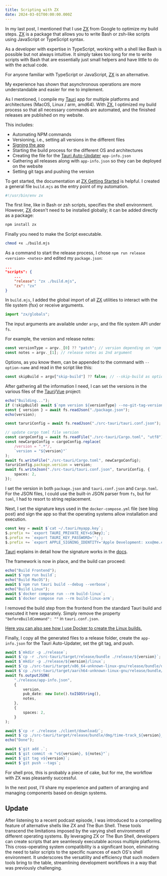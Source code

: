 ```yaml
---
title: Scripting with ZX
date: 2024-03-01T00:00:00.000Z
---
```


In my last post, I mentioned that I use [ZX](https://google.github.io) from Google to optimize my build steps. [ZX](https://google.github.io/zx/) is a package that allows you to write Bash or zsh-like scripts using JavaScript or TypeScript syntax.

As a developer with expertise in TypeScript, working with a shell like Bash is possible but not always intuitive. It simply takes too long for me to write scripts with Bash that are essentially just small helpers and have little to do with the actual code.

For anyone familiar with TypeScript or JavaScript, [ZX](https://google.github.io/zx/) is an alternative.

My experience has shown that asynchronous operations are more understandable and easier for me to implement.

As I mentioned, I compile my [Tauri](https://tauri.app/) app for multiple platforms and architectures (MacOS, Linux / arm, amd64). With [ZX](https://google.github.io/zx/), I optimized my build process so that all necessary commands are automated, and the finished releases are published on my website.

This includes:

- Automating NPM commands
- Versioning, i.e., setting all versions in the different files
- [Signing the app](https://tauri.app/v1/guides/distribution/sign-macos)
- Starting the build process for the different OS and architectures
- Creating the file for the [Tauri Auto-Updater](https://tauri.app/v1/guides/distribution/updater) `app-info.json`
- Gathering all releases along with `app-info.json` so they can be deployed on the website
- Setting git tags and pushing the version

To get started, the documentation at [ZX Getting Started](https://google.github.io/zx/getting-started) is helpful. I created a general file `build.mjs` as the entry point of my automation.

```ts [build.mjs]
#!/usr/bin/env zx
```

The first line, like in Bash or zsh scripts, specifies the shell environment. However, [ZX](https://google.github.io/zx/) doesn't need to be installed globally; it can be added directly as a package:

```bash
npm install zx
```

Finally you need to make the Script executable.

```bash
chmod +x ./build.mjs
```

As a command to start the release process, I chose `npm run release <version> <notes>` and edited my `package.json`:

```json [package.json]
...
"scripts": {
    ...
    "release": "zx ./build.mjs",
    "zx": "zx"
}
```

In `build.mjs`, I added the global import of all [ZX](https://google.github.io/zx/) utilities to interact with the file system (fsx) or receive arguments.

```ts [build.mjs]
import "zx/globals";
```

The input arguments are available under `argv`, and the file system API under `fs`.

For example, the version and release notes:

```ts [build.mjs]
const versionType = argv._[0] ?? "patch"; // version depending on 'npm version' options as 1st argument
const notes = argv._[1]; // release notes as 2nd argument
```

Options, as you know them, can be appended to the command with `--option-name` and read in the script like this:

```ts [build.mjs]
const skipBuild = argv["skip-build"] ?? false; // --skip-build as option parameter
```

After gathering all the information I need, I can set the versions in the various files of the [Tauri](https://tauri.app/)/[Vue](https://vuejs.org/) project:

```ts [build.mjs]
echo("Building...");
if (!skipBuild) await $`npm version ${versionType} --no-git-tag-version`;
const { version } = await fs.readJson("./package.json");
echo(version);

const taruriConfig = await fs.readJson("./src-tauri/tauri.conf.json");

// update cargo toml file version
const cargoConfig = await fs.readFile("./src-tauri/Cargo.toml", "utf8");
const newCargoConfig = cargoConfig.replace(
    /version = ".*"/,
    `version = "${version}"`
);
await fs.writeFile("./src-tauri/Cargo.toml", newCargoConfig);
taruriConfig.package.version = version;
await fs.writeJson("./src-tauri/tauri.conf.json", taruriConfig, {
    spaces: 2,
});
```

I set the version in both `package.json` and `tauri.conf.json` and `Cargo.toml`. For the JSON files, I could use the built-in JSON parser from `fs`, but for `toml`, I had to resort to string replacement.

Next, I set the signature keys used in the `docker-compose.yml` file (see blog post) and sign the app so that the operating systems allow installation and execution.

```ts [build.mjs]
const key = await $`cat ~/.tauri/myapp.key`;
$.prefix += `export TAURI_PRIVATE_KEY=${key};`;
$.prefix += `export TAURI_KEY_PASSWORD='';`;
$.prefix += `export APPLE_SIGNING_IDENTITY='Apple Development: xxx@me.com (T22ZT6FGKK)';`;
```

[Tauri](https://tauri.app) explains in detail how the signature works in the [docs](https://tauri.app/v1/guides/distribution/sign-macos).

The framework is now in place, and the build can proceed:

```ts [build.mjs]
echo("Build Frontend");
await $`npm run build`;
echo("Build MacOS");
await $`npm run tauri build --debug --verbose`;
echo("Build Linux");
await $`docker compose run --rm build-linux`;
await $`docker compose run --rm build-linux-arm`;
```

I removed the build step from the frontend from the standard Tauri build and executed it here separately. Simply remove the property `"beforeBuildCommand": ""` in `tauri.conf.json`.

[Here you can also see how I use Docker to create the Linux builds.](/blog/2024-02-04-tauri-docker)

Finally, I copy all the generated files to a release folder, create the `app-info.json` for the Tauri Auto-Updater, set the git tag, and push.

```ts [build.mjs]
await $`mkdir -p ./release`;
await $`cp -r ./src-tauri/target/release/bundle ./release/${version}`;
await $`mkdir -p ./release/${version}/linux`;
await $`cp ./src-tauri/target/x86_64-unknown-linux-gnu/release/bundle/deb/time-track_${version}_amd64.deb ./release/${version}/linux/`;
await $`cp ./src-tauri/target/aarch64-unknown-linux-gnu/release/bundle/deb/time-track_${version}_arm64.deb ./release/${version}/linux/`;
await fs.outputJSON(
    "./release/app-info.json",
    {
        version,
        pub_date: new Date().toISOString(),
        notes,
    },
    {
        spaces: 2,
    }
);

await $`cp -r ./release ./client/download/`;
await $`cp ./src-tauri/target/release/bundle/dmg/time-track_${version}_aarch64.dmg ./client/download/time-track.dmg`;
echo("Done");

await $`git add .`;
await $`git commit -m "v${version}, ${notes}"`;
await $`git tag v${version}`;
await $`git push --tags`;
```

For shell pros, this is probably a piece of cake, but for me, the workflow with ZX was pleasantly successful.

In the next post, I'll share my experience and pattern of arranging and managing components based on design systems.

## Update

After listening to a recent podcast episode, I was introduced to a compelling feature of alternative shells like ZX and The Bun Shell. These tools transcend the limitations imposed by the varying shell environments of different operating systems. By leveraging ZX or The Bun Shell, developers can create scripts that are seamlessly executable across multiple platforms. This cross-operating system compatibility is a significant boon, eliminating the need to tailor scripts to the specific nuances of each OS's shell environment. It underscores the versatility and efficiency that such modern tools bring to the table, streamlining development workflows in a way that was previously challenging.
